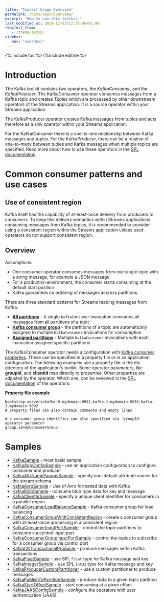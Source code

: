 ```yaml
---
title: "Toolkit Usage Overview"
permalink: /docs/user/overview/
excerpt: "How to use this toolkit."
last_modified_at: 2019-12-03T12:37:48+01:00
redirect_from:
   - /theme-setup/
sidebar:
   nav: "userdocs"
---
```

{% include toc %}
{%include editme %}

# Introduction
The Kafka toolkit contains two operators, the *KafkaConsumer*, and the *KafkaProducer*.
The KafkaConsumer operator consumes messages from a Kafka topic and creates Tuples which are processed by other downstream operators of the Streams application.
It is a source operator within your Streams application.

The KafkaProducer operator creates Kafka messages from tuples and acts therefore as a sink operator within your Streams application.

For the KafkaConsumer there is a one-to-one relationship between Kafka messages and tuples. For the KafkaProducer, there can be a relation of one-to-many between tuples and Kafka messages when multiple topics are specified.
Read more about how to use these operators in the [SPL documentation](https://ibmstreams.github.io/streamsx.kafka/docs/user/SPLDoc/).

# Common consumer patterns and use cases

## Use of consistent region

Kafka itself has the capability of at-least-once delivery from producers to consumers. To keep this delivery semantics within Streams applications consuming messages from Kafka topics, it is recommended to consider using a consistent region within the Streams application unless used operators do not support consistent region.

## Overview

Assumptions:
* One consumer operator consumes messages from one single topic with a string message, for example a JSON message
* For a production environment, the consumer starts consuming at the default start position
* Kafka guarantees no ordering of messages accross partitions.

There are three standard patterns for Streams reading messages from Kafka.
* [**All partitions**](https://ibmstreams.github.io/streamsx.kafka/docs/user/UsecaseAllPartitions/) - A single `KafkaConsumer` invocation consumes all messages from all partitions of a topic
* [**Kafka consumer group**](https://ibmstreams.github.io/streamsx.kafka/docs/user/UsecaseConsumerGroup/) - the partitions of a topic are automatically assigned to multiple `KafkaConsumer` invocations for consumption
* [**Assigned partitions**](https://ibmstreams.github.io/streamsx.kafka/docs/user/UsecaseAssignedPartitions/) - Multiple `KafkaConsumer` invocations with each invocation assigned specific partitions.

The KafkaConsumer operator needs a configuration with
[Kafka consumer properties](https://kafka.apache.org/documentation.html#consumerconfigs). These can be specified in a property file or in an application configuration. The following examples use a property file in the etc directory of the application's toolkit. Some operator parameters, like **groupId**, and **clientId** map directly to properties. Other properties are adjusted by the operator. Which one, can be reviewed in the [SPL documentation](https://ibmstreams.github.io/streamsx.kafka/docs/user/SPLDoc/) of the operators.

**Property file example**
```
bootstrap.servers=kafka-0.mydomain:9092,kafka-1.mydomain:9092,kafka-2.mydomain:9092
# property files can also contain comments and empty lines

# a consumer group identifier can also specified via 'groupId' operator parameter
group.id=myConsumerGroup
```

# Samples

* [KafkaSample](https://github.com/IBMStreams/streamsx.kafka/tree/develop/samples/KafkaSample) - most basic sample
* [KafkaAppConfigSample](https://github.com/IBMStreams/streamsx.kafka/tree/develop/samples/KafkaAppConfigSample) - use an application configuration to configure consumer and producer
* [KafkaAttrNameParamsSample](https://github.com/IBMStreams/streamsx.kafka/tree/develop/samples/KafkaAttrNameParamsSample) - specify non-default attribute names for the stream schema
* [KafkaAvroSample](https://github.com/IBMStreams/streamsx.kafka/tree/develop/samples/KafkaAvroSample) - Use of Avro formatted data with Kafka
* [KafkaBlobSample](https://github.com/IBMStreams/streamsx.kafka/tree/develop/samples/KafkaBlobSample) - consume blob type data for key and message
* [KafkaClientIdSample](https://github.com/IBMStreams/streamsx.kafka/tree/develop/samples/KafkaClientIdSample) - specify a unique client identifier for consumers in a parallel region
* [KafkaConsumerLoadBalanceSample](https://github.com/IBMStreams/streamsx.kafka/tree/develop/samples/KafkaConsumerLoadBalanceSample) - Kafka consumer group for load balancing
* [KafkaConsumerGroupWithConsistentRegion](https://github.com/IBMStreams/streamsx.kafka/tree/develop/samples/KafkaConsumerGroupWithConsistentRegion) - create a consumer group with at-least-once processing in a consistent region
* [KafkaConsumerInputPortSample](https://github.com/IBMStreams/streamsx.kafka/tree/develop/samples/KafkaConsumerInputPortSample) - control the topic partitions to consume via control input port
* [KafkaConsumerGroupInputPortSample](https://github.com/IBMStreams/streamsx.kafka/tree/develop/samples/KafkaConsumerGroupInputPortSample) - control the topics to subscribe for a consumer group via control port
* [KafkaCRTransactionalProducer](https://github.com/IBMStreams/streamsx.kafka/tree/develop/samples/KafkaCRTransactionalProducer) - produce messages within Kafka transactions
* [KafkaFloatSample](https://github.com/IBMStreams/streamsx.kafka/tree/develop/samples/KafkaFloatSample) - use SPL `float` type for Kafka message and key
* [KafkaIntegerSample](https://github.com/IBMStreams/streamsx.kafka/tree/develop/samples/KafkaIntegerSample) - use SPL `int32` type for Kafka message and key
* [KafkaProducerCustomPartitioner](https://github.com/IBMStreams/streamsx.kafka/tree/develop/samples/KafkaProducerCustomPartitioner) - use a custom partitioner to produce messages
* [KafkaPublishToPartitionSample](https://github.com/IBMStreams/streamsx.kafka/tree/develop/samples/KafkaPublishToPartitionSample) - produce data to a given topic partition
* [KafkaStartOffsetSample](https://github.com/IBMStreams/streamsx.kafka/tree/develop/samples/KafkaStartOffsetSample) - start consuming at a given offset
* [KafkaJAASConfigSample](https://github.com/IBMStreams/streamsx.kafka/tree/develop/samples/KafkaJAASConfigSample) - configure the operators with user authentication (JAAS)

